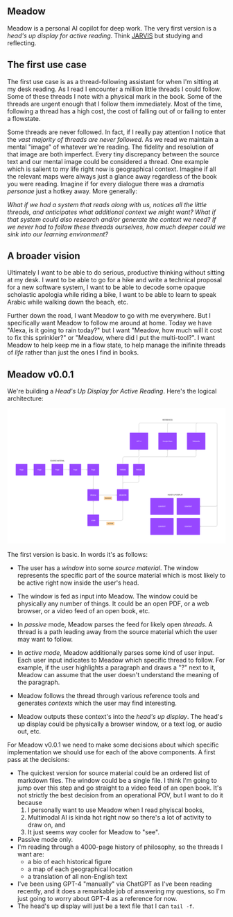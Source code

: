 ## Meadow

Meadow is a personal AI copilot for deep work. The very first version is a _head's up display for active reading_. Think [JARVIS](https://en.wikipedia.org/wiki/J.A.R.V.I.S.) but studying and reflecting.

## The first use case

The first use case is as a thread-following assistant for when I'm sitting at my desk reading. As I read I encounter a million little threads I could follow. Some of these threads I note with a physical mark in the book. Some of the threads are urgent enough that I follow them immediately. Most of the time, following a thread has a high cost, the cost of falling out of or failing to enter a flowstate.

Some threads are never followed. In fact, if I really pay attention I notice that the _vast majority of threads are never followed_. As we read we maintain a mental "image" of whatever we're reading. The fidelity and resolution of that image are both imperfect. Every tiny discrepancy between the source text and our mental image could be considered a thread. One example which is salient to my life right now is geographical context. Imagine if all the relevant maps were always just a glance away regardless of the book you were reading. Imagine if for every dialogue there was a _dramatis personae_ just a hotkey away. More generally:

_What if we had a system that reads along with us, notices all the little threads, and anticipates what additional context we might want?  What if that system could also research and/or generate the context we need? If we never had to follow these threads ourselves, how much deeper could we sink into our learning environment?_

## A broader vision

Ultimately I want to be able to do serious, productive thinking without sitting at my desk. I want to be able to go for a hike and write a technical proposal for a new software system, I want to be able to decode some opaque scholastic apologia while riding a bike, I want to be able to learn to speak Arabic while walking down the beach, etc.

Further down the road, I want Meadow to go with me everywhere. But I specifically want Meadow to follow me around at home. Today we have "Alexa, is it going to rain today?" but I want "Meadow, how much will it cost to fix this sprinkler?" or "Meadow, where did I put the multi-tool?". I want Meadow to help keep me in a flow state, to help manage the inifinite threads of _life_ rather than just the ones I find in books.

## Meadow v0.0.1

We're building a _Head's Up Display for Active Reading_. Here's the logical architecture:

![Logical Architecture](./assets/meadow-architecture.png)

The first version is basic. In words it's as follows:

- The user has a _window_ into some _source material_. The window represents the specific part of the source material which is most likely to be active right now inside the user's head.
- The window is fed as input into Meadow. The window could be physically any number of things. It could be an open PDF, or a web browser, or a video feed of an open book, etc.

- In _passive_ mode, Meadow parses the feed for likely open _threads_. A thread is a path leading away from the source material which the user may want to follow. 
- In _active mode_, Meadow additionally parses some kind of user input. Each user input indicates to Meadow which specific thread to follow. For example, if the user highlights a paragraph and draws a "?" next to it, Meadow can assume that the user doesn't understand the meaning of the paragraph.
- Meadow follows the thread through various reference tools and generates _contexts_ which the user may find interesting.
- Meadow outputs these context's into the _head's up display_. The head's up display could be physically a browser window, or a text log, or audio out, etc.

For Meadow v0.0.1 we need to make some decisions about which specific implementation we should use for each of the above components. A first pass at the decisions:

- The quickest version for source material could be an ordered list of markdown files. The window could be a single file. I think I'm going to jump over this step and go straight to a video feed of an open book. It's not strictly the best decision from an operational POV, but I want to do it because
  1. I personally want to use Meadow when I read phyiscal books,
  2. Multimodal AI is kinda hot right now so there's a lot of activity to draw on, and
  3. It just seems way cooler for Meadow to "see".
- Passive mode only.
- I'm reading through a 4000-page history of philosophy, so the threads I want are:
  - a bio of each historical figure
  - a map of each geographical location
  - a translation of all non-English text
- I've been using GPT-4 "manually" via ChatGPT as I've been reading recently, and it does a remarkable job of answering my questions, so I'm just going to worry about GPT-4 as a reference for now.
- The head's up display will just be a text file that I can `tail -f`.